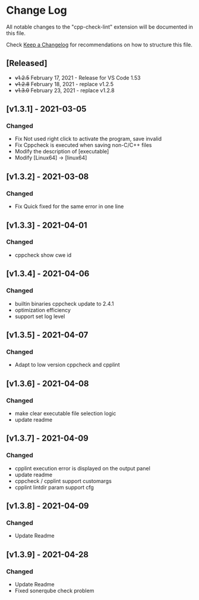 # Change Log

All notable changes to the "cpp-check-lint" extension will be documented in this file.

Check [Keep a Changelog](http://keepachangelog.com/) for recommendations on how to structure this file.

## [Released]

- ~~v1.2.5~~  February 17, 2021 - Release for VS Code 1.53
- ~~v1.2.8~~ February 18, 2021 - replace v1.2.5
- ~~v1.3.0~~ February 23, 2021 - replace v1.2.8

## [v1.3.1] - 2021-03-05
### Changed
- Fix Not used right click to activate the program, save invalid
- Fix Cppcheck is executed when saving non-C/C++ files
- Modify the description of [executable]
- Modify [Linux64] -> [linux64] 

## [v1.3.2] - 2021-03-08
### Changed
- Fix Quick fixed for the same error in one line

## [v1.3.3] - 2021-04-01
### Changed
- cppcheck show cwe id

## [v1.3.4] - 2021-04-06
### Changed
- builtin binaries cppcheck update to 2.4.1
- optimization efficiency
- support set log level

## [v1.3.5] - 2021-04-07
### Changed
- Adapt to low version cppcheck and cpplint

## [v1.3.6] - 2021-04-08
### Changed
- make clear executable file selection logic
- update readme

## [v1.3.7] - 2021-04-09
### Changed
- cpplint execution error is displayed on the output panel
- update readme
- cppcheck / cpplint support customargs
- cpplint lintdir param support cfg

## [v1.3.8] - 2021-04-09
### Changed
- Update Readme

## [v1.3.9] - 2021-04-28
### Changed
- Update Readme
- Fixed sonerqube check problem

